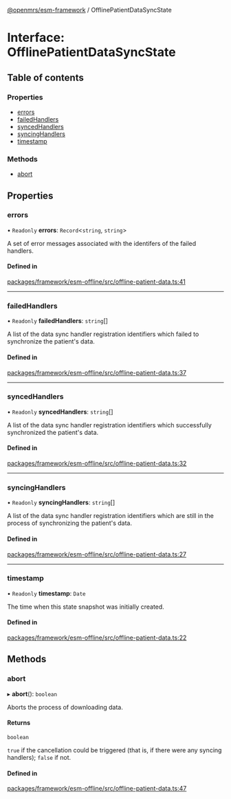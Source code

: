 [@openmrs/esm-framework](../API.md) / OfflinePatientDataSyncState

# Interface: OfflinePatientDataSyncState

## Table of contents

### Properties

- [errors](OfflinePatientDataSyncState.md#errors)
- [failedHandlers](OfflinePatientDataSyncState.md#failedhandlers)
- [syncedHandlers](OfflinePatientDataSyncState.md#syncedhandlers)
- [syncingHandlers](OfflinePatientDataSyncState.md#syncinghandlers)
- [timestamp](OfflinePatientDataSyncState.md#timestamp)

### Methods

- [abort](OfflinePatientDataSyncState.md#abort)

## Properties

### errors

• `Readonly` **errors**: `Record`<`string`, `string`\>

A set of error messages associated with the identifers of the failed handlers.

#### Defined in

[packages/framework/esm-offline/src/offline-patient-data.ts:41](https://github.com/openmrs/openmrs-esm-core/blob/master/packages/framework/esm-offline/src/offline-patient-data.ts#L41)

___

### failedHandlers

• `Readonly` **failedHandlers**: `string`[]

A list of the data sync handler registration identifiers which failed to synchronize the
patient's data.

#### Defined in

[packages/framework/esm-offline/src/offline-patient-data.ts:37](https://github.com/openmrs/openmrs-esm-core/blob/master/packages/framework/esm-offline/src/offline-patient-data.ts#L37)

___

### syncedHandlers

• `Readonly` **syncedHandlers**: `string`[]

A list of the data sync handler registration identifiers which successfully synchronized the
patient's data.

#### Defined in

[packages/framework/esm-offline/src/offline-patient-data.ts:32](https://github.com/openmrs/openmrs-esm-core/blob/master/packages/framework/esm-offline/src/offline-patient-data.ts#L32)

___

### syncingHandlers

• `Readonly` **syncingHandlers**: `string`[]

A list of the data sync handler registration identifiers which are still in the process
of synchronizing the patient's data.

#### Defined in

[packages/framework/esm-offline/src/offline-patient-data.ts:27](https://github.com/openmrs/openmrs-esm-core/blob/master/packages/framework/esm-offline/src/offline-patient-data.ts#L27)

___

### timestamp

• `Readonly` **timestamp**: `Date`

The time when this state snapshot was initially created.

#### Defined in

[packages/framework/esm-offline/src/offline-patient-data.ts:22](https://github.com/openmrs/openmrs-esm-core/blob/master/packages/framework/esm-offline/src/offline-patient-data.ts#L22)

## Methods

### abort

▸ **abort**(): `boolean`

Aborts the process of downloading data.

#### Returns

`boolean`

`true` if the cancellation could be triggered (that is, if there were any syncing handlers);
  `false` if not.

#### Defined in

[packages/framework/esm-offline/src/offline-patient-data.ts:47](https://github.com/openmrs/openmrs-esm-core/blob/master/packages/framework/esm-offline/src/offline-patient-data.ts#L47)
